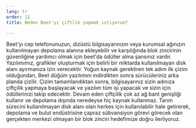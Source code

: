 ```yaml
---
lang: tr
order: 11
title: Neden Beet'yı çiftlik yapmak istiyorum?

---
```


Beet'yı cep telefonunuzun, dizüstü bilgisayarınızın veya kurumsal ağınızın kullanılmayan depolama alanına ekleyebilir ve karşılığında blok zincirinin güvenliğine yardımcı olmak için beet'da ödüller alma şansınız vardır. Yazılımımız, grafikler oluşturmak için belirli bir miktarda kullanılmayan disk alanı ayırmanıza izin verecektir. Yoğun kaynak gerektiren tek adım ilk çizim olduğundan, Beet düğüm yazılımını indirdikten sonra sürücüleriniz arka planda çizilir. Çizim tamamlandıktan sonra, bilgisayarınız sizin adınıza çiftçilik yapmaya başlayacak ve yazılım tüm işi yapacak ve sizin için ödüllerinizi takip edecektir. Devam eden çiftçilik çok az ağ bant genişliği kullanır ve depolama dışında neredeyse hiç kaynak kullanmaz. Tarım sürecini kullanılmayan disk alanı olan herkes için kullanılabilir hale getirerek, depolama ve bulut endüstrisine çapraz sübvansiyon görevi görecek olan gerçekten merkezi olmayan bir blok zinciri hedefimize doğru ilerliyoruz.

